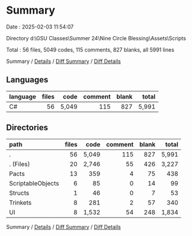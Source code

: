 # Summary

Date : 2025-02-03 11:54:07

Directory d:\\GSU Classes\\Summer 24\\Nine Circle Blessing\\Assets\\Scripts

Total : 56 files,  5049 codes, 115 comments, 827 blanks, all 5991 lines

Summary / [Details](details.md) / [Diff Summary](diff.md) / [Diff Details](diff-details.md)

## Languages
| language | files | code | comment | blank | total |
| :--- | ---: | ---: | ---: | ---: | ---: |
| C# | 56 | 5,049 | 115 | 827 | 5,991 |

## Directories
| path | files | code | comment | blank | total |
| :--- | ---: | ---: | ---: | ---: | ---: |
| . | 56 | 5,049 | 115 | 827 | 5,991 |
| . (Files) | 20 | 2,746 | 55 | 426 | 3,227 |
| Pacts | 13 | 359 | 4 | 75 | 438 |
| ScriptableObjects | 6 | 85 | 0 | 14 | 99 |
| Structs | 1 | 46 | 0 | 7 | 53 |
| Trinkets | 8 | 281 | 2 | 57 | 340 |
| UI | 8 | 1,532 | 54 | 248 | 1,834 |

Summary / [Details](details.md) / [Diff Summary](diff.md) / [Diff Details](diff-details.md)